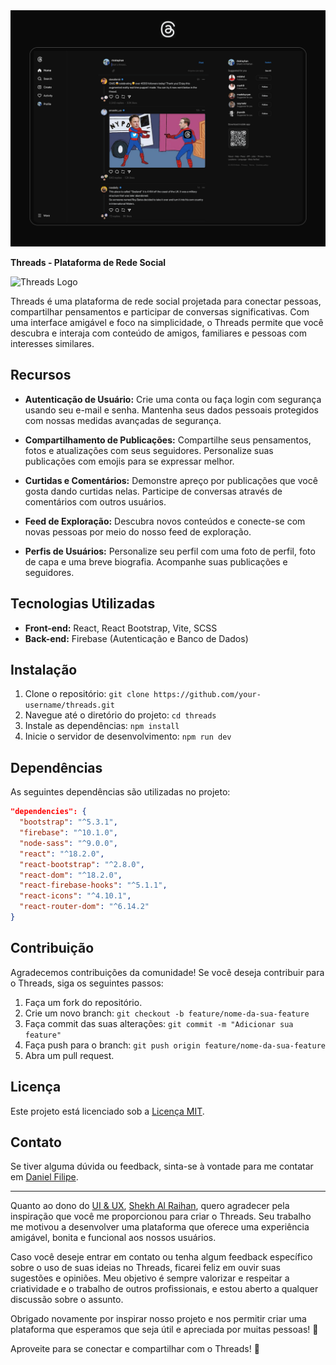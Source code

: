 <img src="./src/assets/ui&ux.png" alt="">

**Threads - Plataforma de Rede Social**

![Threads Logo](/path/to/logo.png)

Threads é uma plataforma de rede social projetada para conectar pessoas, compartilhar pensamentos e participar de conversas significativas. Com uma interface amigável e foco na simplicidade, o Threads permite que você descubra e interaja com conteúdo de amigos, familiares e pessoas com interesses similares.

## Recursos

- **Autenticação de Usuário:** Crie uma conta ou faça login com segurança usando seu e-mail e senha. Mantenha seus dados pessoais protegidos com nossas medidas avançadas de segurança.

- **Compartilhamento de Publicações:** Compartilhe seus pensamentos, fotos e atualizações com seus seguidores. Personalize suas publicações com emojis para se expressar melhor.

- **Curtidas e Comentários:** Demonstre apreço por publicações que você gosta dando curtidas nelas. Participe de conversas através de comentários com outros usuários.

- **Feed de Exploração:** Descubra novos conteúdos e conecte-se com novas pessoas por meio do nosso feed de exploração.

- **Perfis de Usuários:** Personalize seu perfil com uma foto de perfil, foto de capa e uma breve biografia. Acompanhe suas publicações e seguidores.

## Tecnologias Utilizadas

- **Front-end:** React, React Bootstrap, Vite, SCSS
- **Back-end:** Firebase (Autenticação e Banco de Dados)

## Instalação

1. Clone o repositório: `git clone https://github.com/your-username/threads.git`
2. Navegue até o diretório do projeto: `cd threads`
3. Instale as dependências: `npm install`
4. Inicie o servidor de desenvolvimento: `npm run dev`

## Dependências

As seguintes dependências são utilizadas no projeto:

```json
"dependencies": {
  "bootstrap": "^5.3.1",
  "firebase": "^10.1.0",
  "node-sass": "^9.0.0",
  "react": "^18.2.0",
  "react-bootstrap": "^2.8.0",
  "react-dom": "^18.2.0",
  "react-firebase-hooks": "^5.1.1",
  "react-icons": "^4.10.1",
  "react-router-dom": "^6.14.2"
}
```

## Contribuição

Agradecemos contribuições da comunidade! Se você deseja contribuir para o Threads, siga os seguintes passos:

1. Faça um fork do repositório.
2. Crie um novo branch: `git checkout -b feature/nome-da-sua-feature`
3. Faça commit das suas alterações: `git commit -m "Adicionar sua feature"`
4. Faça push para o branch: `git push origin feature/nome-da-sua-feature`
5. Abra um pull request.

## Licença

Este projeto está licenciado sob a [Licença MIT](https://opensource.org/licenses/MIT).

## Contato

Se tiver alguma dúvida ou feedback, sinta-se à vontade para me contatar em [Daniel Filipe](https://www.facebook.com/profile.php?id=100050680572102).

<hr>

Quanto ao dono do [UI & UX](https://www.figma.com/community/file/1258765574014030329/Threads--by-Instagram-Web-Design-Dark-UI), [Shekh Al Raihan](https://dribbble.com/rtralrayhan), quero agradecer pela inspiração que você me proporcionou para criar o Threads. Seu trabalho me motivou a desenvolver uma plataforma que oferece uma experiência amigável, bonita e funcional aos nossos usuários.

Caso você deseje entrar em contato ou tenha algum feedback específico sobre o uso de suas ideias no Threads, ficarei feliz em ouvir suas sugestões e opiniões. Meu objetivo é sempre valorizar e respeitar a criatividade e o trabalho de outros profissionais, e estou aberto a qualquer discussão sobre o assunto.

Obrigado novamente por inspirar nosso projeto e nos permitir criar uma plataforma que esperamos que seja útil e apreciada por muitas pessoas! 🙌


Aproveite para se conectar e compartilhar com o Threads! 🎉
